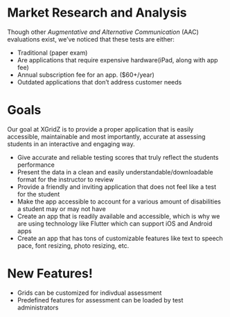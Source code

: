 # Market Research and Analysis
Though other *Augmentative and Alternative Communication* (AAC) evaluations exist, we’ve noticed that these tests are either:
  - Traditional (paper exam)
  - Are applications that require expensive hardware(iPad, along with app fee)
  - Annual subscription fee for an app. ($60+/year)
  - Outdated applications that don’t address customer needs
# Goals
Our goal at XGridZ is to provide a proper application that is easily accessible, maintainable and most importantly, accurate at assessing students in an interactive and engaging way.
  - Give accurate and reliable testing scores that truly reflect the students performance
  - Present the data in a clean and easily understandable/downloadable format for the instructor to review
  - Provide a friendly and inviting application that does not feel like a test for the student
  - Make the app accessible to account for a various amount of disabilities a student may or may not have
  - Create an app that is readily available and accessible, which is why we are using technology like Flutter which can support iOS and Android apps
  - Create an app that has tons of customizable features like text to speech pace, font resizing, photo resizing, etc.
  
# New Features!
  - Grids can be customized for indivdual assessment
  - Predefined features for assessment can be loaded by test administrators